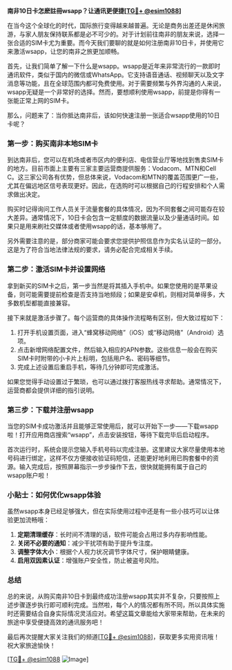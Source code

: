 **南非10日卡怎麽註冊wsapp？让通讯更便捷[[TG💪+ @esim1088](https://t.me/s/esim1088)]**

在当今这个全球化的时代，国际旅行变得越来越普遍。无论是商务出差还是休闲旅游，与家人朋友保持联系都是必不可少的。对于计划前往南非的朋友来说，选择一张合适的SIM卡尤为重要。而今天我们要聊的就是如何注册南非10日卡，并使用它来激活wsapp，让您的南非之旅更加顺畅。

首先，让我们简单了解一下什么是wsapp。wsapp是近年来非常流行的一款即时通讯软件，类似于国内的微信或WhatsApp。它支持语音通话、视频聊天以及文字消息等功能，且在全球范围内都可免费使用。对于需要频繁与外界沟通的人来说，wsapp无疑是一个非常好的选择。然而，要想顺利使用wsapp，前提是你得有一张能正常上网的SIM卡。

那么，问题来了：当你抵达南非后，该如何快速注册一张适合wsapp使用的10日卡呢？

### 第一步：购买南非本地SIM卡

到达南非后，您可以在机场或者市区内的便利店、电信营业厅等地找到售卖SIM卡的地方。目前市面上主要有三家主要运营商提供服务：Vodacom、MTN和Cell C。这三家公司各有优势，但总体来说，Vodacom和MTN的覆盖范围更广一些，尤其在偏远地区信号表现更好。因此，在选购时可以根据自己的行程安排和个人需求做出决定。

购买时记得询问工作人员关于流量套餐的具体情况，因为不同套餐之间可能存在较大差异。通常情况下，10日卡会包含一定额度的数据流量以及少量通话时间。如果只是用来刷社交媒体或者使用wsapp的话，基本够用了。

另外需要注意的是，部分商家可能会要求您提供护照信息作为实名认证的一部分。这是为了符合当地法律法规的要求，请务必配合完成相关手续。

### 第二步：激活SIM卡并设置网络

拿到新买的SIM卡之后，第一步当然是将其插入手机中。如果您使用的是苹果设备，则可能需要提前检查是否支持当地频段；如果是安卓机，则相对简单得多，大多数机型都能直接兼容。

接下来就是激活步骤了。每个运营商的具体操作流程略有区别，但大致过程如下：

1. 打开手机设置页面，进入“蜂窝移动网络”（iOS）或“移动网络”（Android）选项。
2. 点击新增网络配置文件，然后输入相应的APN参数。这些信息一般会在购买SIM卡时附带的小卡片上标明，包括用户名、密码等细节。
3. 完成上述设置后重启手机，等待几分钟即可完成激活。

如果您觉得手动设置过于繁琐，也可以通过拨打客服热线寻求帮助。通常情况下，运营商都会提供详细的指引说明。

### 第三步：下载并注册wsapp

当您的SIM卡成功激活并且能够正常使用后，就可以开始下一步——下载wsapp啦！打开应用商店搜索“wsapp”，点击安装按钮，等待下载完毕后启动程序。

首次运行时，系统会提示您输入手机号码以完成注册。这里建议大家尽量使用本地号码进行绑定，这样不仅方便接收验证码短信，还能更好地利用已购套餐中的资源。输入完成后，按照屏幕指示一步步操作下去，很快就能拥有属于自己的wsapp账户啦！

### 小贴士：如何优化wsapp体验

虽然wsapp本身已经足够强大，但在实际使用过程中还是有一些小技巧可以让体验更加流畅哦：

1. **定期清理缓存**：长时间不清理的话，软件可能会占用过多内存影响性能。
2. **关闭不必要的通知**：减少干扰项有助于提升专注度。
3. **调整字体大小**：根据个人视力状况调节字体尺寸，保护眼睛健康。
4. **启用双因素认证**：增强账户安全性，防止被盗号风险。

### 总结

总的来说，从购买南非10日卡到最终成功注册wsapp其实并不复杂，只要按照上述步骤逐步执行即可顺利完成。当然啦，每个人的情况都有所不同，所以具体实施时还需要结合自身实际情况灵活应对。希望这篇文章能给大家带来帮助，在未来的旅途中享受便捷高效的通讯服务吧！

最后再次提醒大家关注我们的频道[[TG💪+ @esim1088](https://t.me/s/esim1088)]，获取更多实用资讯哦！祝大家旅途愉快！

[[TG💪+ @esim1088](https://t.me/s/esim1088) ![Image](https://i.postimg.cc/4NQfJmqS/Snipaste-2025-05-13-00-14-12.png)]